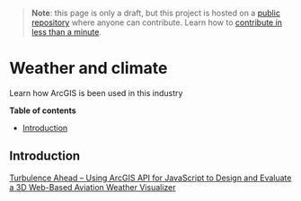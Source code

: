 > **Note**: this page is only a draft, but this project is hosted on a [public repository](https://github.com/hhkaos/awesome-arcgis) where anyone can contribute. Learn how to [contribute in less than a minute](https://github.com/hhkaos/awesome-arcgis/blob/master/CONTRIBUTING.md#contributions).

# Weather and climate

Learn how ArcGIS is been used in this industry

<!-- START doctoc generated TOC please keep comment here to allow auto update -->
<!-- DON'T EDIT THIS SECTION, INSTEAD RE-RUN doctoc TO UPDATE -->
**Table of contents**

- [Introduction](#introduction)

<!-- END doctoc generated TOC please keep comment here to allow auto update -->

## Introduction

[Turbulence Ahead – Using ArcGIS API for JavaScript to Design and Evaluate a 3D Web-Based Aviation Weather Visualizer](https://www.esri.com/arcgis-blog/products/js-api-arcgis/3d-gis/using-arcgis-api-for-javascript-to-design-and-evaluate-a-3d-web-based-aviation-weather-visualizer/)
